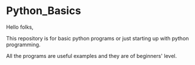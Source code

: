 # Python_Basics

Hello folks, <br>

This repository is for basic python programs or just starting up with python programming.<br>

All the programs are useful examples and they are of beginners' level.

<br>

<div align=center>


</div>

